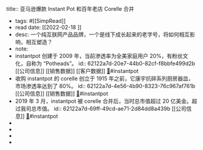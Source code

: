 title:: 亚马逊爆款 Instant Pot 和百年老店 Corelle 合并

- tags: #[[SimpRead]]
- read date: [[2022-02-18  ]]
- desc: 一个纯互朕网产品品牌，一个是线下成长起来的老字号，将如何相互影响，相互塑造？
- note:
- instantpot 创建于 2009 年，当前渗透率为全美家庭用户 20%，有粉丝文化，自称为 “Potheads”。
  id:: 62122a7d-20e7-44b0-82cf-f8bbfe499d2b
  [[公司信息]]  [[销售数据]]  [[客户数据]]   [📌](<http://localhost:7026/reading/17?title=亚马逊爆款 Instant Pot 和百年老店 Corelle 合并 - 雨果网#id=1645174298880>)#instantpot
- 收购 instantpot 的 corelle 创立于 1915 年之前，它康宇抗碎系列厨房器皿，市场渗透率达到了 80%。
  id:: 62122a7d-4e56-4b90-8323-76c967af761b
  [[公司信息]]  [[销售数据]]   [📌](<http://localhost:7026/reading/17?title=亚马逊爆款 Instant Pot 和百年老店 Corelle 合并 - 雨果网#id=1645174601792>)#instantpot
- 2019 年 3 月，instantpot 被 corelle 合并后，当时总市值超过 20 亿美金。超过我司总市值。
  id:: 62122a7d-69ff-49cd-ae71-2d84dd8a439b
  [[公司信息]]   [📌](<http://localhost:7026/reading/17?title=亚马逊爆款 Instant Pot 和百年老店 Corelle 合并 - 雨果网#id=1645174786598>)#instantpot
-
-
-
-
